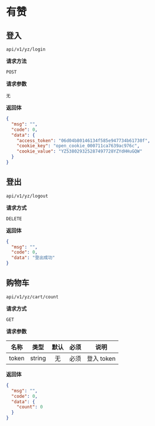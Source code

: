 # 有赞

## 登入

`api/v1/yz/login`

**请求方法**

`POST`

**请求参数**

`无`

**返回体**

```json
{
  "msg": "",
  "code": 0,
  "data": {
    "access_token": "06d04b80146134f585e947734b61730f",
    "cookie_key": "open_cookie_000711ca7639ac976c",
    "cookie_value": "YZ538029325287497728YZYdHHuGQW"
  }
}
```

## 登出

`api/v1/yz/logout`

**请求方式**

`DELETE`

**返回体**

```json
{
  "msg": "",
  "code": 0,
  "data": "登出成功"
}
```

## 购物车

`api/v1/yz/cart/count`

**请求方式**

`GET`

**请求参数**

| 名称  |  类型  | 默认 | 必须 |    说明    |
| :---: | :----: | :--: | :--: | :--------: |
| token | string |  无  | 必须 | 登入 token |

**返回体**

```json
{
  "msg": "",
  "code": 0,
  "data": {
    "count": 0
  }
}
```

